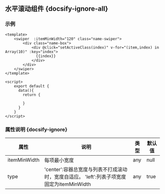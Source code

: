 ## 水平滚动组件 {docsify-ignore-all}

### 示例

```
<template>
  	<swiper  :itemMinWidth="120" class="name-swiper">
        <div class="name-box">
            <div @click="setActiveClass(index)" v-for="(item,index) in Array(10)" :key="index">
              {{index}}
            </div>
        </div>
    </swiper>
</template>

<script>
    export default {
      data(){
        return {
          
        }
      }
    }
</script>

```

### 属性说明 {docsify-ignore}

| 属性 | 说明 | 类型 | 默认值 |
| --- | --- | --- | --- |
| itemMinWidth |  每项最小宽度 | any | null |
| type | 'center':容器总宽度与列表不打成滚动时，宽度自适应。 'left':列表子项宽度固定为itemMinWidth | any | true |
 

